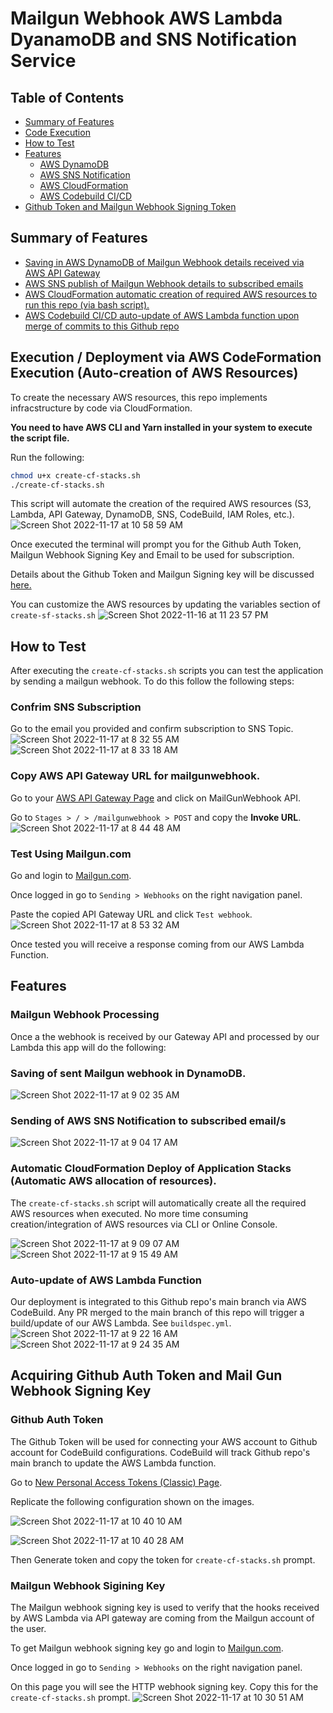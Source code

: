# Mailgun Webhook AWS Lambda DyanamoDB and SNS Notification Service

## Table of Contents

- [Summary of Features](https://github.com/niccololampa/mailgun-webhook-aws-api-dynamodb-sns#summary-of-features)
- [Code Execution](https://github.com/niccololampa/mailgun-webhook-aws-api-dynamodb-sns#execution--deployment-via-aws-codeformation-execution-auto-creation-of-aws-resources)
- [How to Test](https://github.com/niccololampa/mailgun-webhook-aws-api-dynamodb-sns#how-to-test)
- [Features](https://github.com/niccololampa/mailgun-webhook-aws-api-dynamodb-sns#features)
  - [AWS DynamoDB](https://github.com/niccololampa/mailgun-webhook-aws-api-dynamodb-sns#saving-of-sent-mailgun-webhook-in-dynamodb)
  - [AWS SNS Notification](https://github.com/niccololampa/mailgun-webhook-aws-api-dynamodb-sns#sending-of-aws-sns-notification-to-subscribed-emails)
  - [AWS CloudFormation](https://github.com/niccololampa/mailgun-webhook-aws-api-dynamodb-sns#automatic-cloudformation-deploy-of-application-stacks-automatic-aws-allocation-of-resources)
  - [AWS Codebuild CI/CD](https://github.com/niccololampa/mailgun-webhook-aws-api-dynamodb-sns#auto-update-of-aws-lambda-function)
- [Github Token and Mailgun Webhook Signing Token](https://github.com/niccololampa/mailgun-webhook-aws-api-dynamodb-sns/blob/feature/README/README.md#acquiring-github-auth-token-and-mail-gun-webhook-signing-key)

## Summary of Features

- [Saving in AWS DynamoDB of Mailgun Webhook details received via AWS API Gateway](https://github.com/niccololampa/mailgun-webhook-aws-api-dynamodb-sns#saving-of-sent-mailgun-webhook-in-dynamodb)
- [AWS SNS publish of Mailgun Webhook details to subscribed emails](https://github.com/niccololampa/mailgun-webhook-aws-api-dynamodb-sns#sending-of-aws-sns-notification-to-subscribed-emails)
- [AWS CloudFormation automatic creation of required AWS resources to run this repo (via bash script).](https://github.com/niccololampa/mailgun-webhook-aws-api-dynamodb-sns#automatic-cloudformation-deploy-of-application-stacks-automatic-aws-allocation-of-resources)
- [AWS Codebuild CI/CD auto-update of AWS Lambda function upon merge of commits to this Github repo](https://github.com/niccololampa/mailgun-webhook-aws-api-dynamodb-sns#auto-update-of-aws-lambda-function)

## Execution / Deployment via AWS CodeFormation Execution (Auto-creation of AWS Resources)

To create the necessary AWS resources, this repo implements infracstructure by code via CloudFormation.

**You need to have AWS CLI and Yarn installed in your system to execute the script file.**

Run the following:

```bash
chmod u+x create-cf-stacks.sh
./create-cf-stacks.sh
```

This script will automate the creation of the required AWS resources (S3, Lambda, API Gateway, DynamoDB, SNS, CodeBuild, IAM Roles, etc.).
![Screen Shot 2022-11-17 at 10 58 59 AM](https://user-images.githubusercontent.com/37615906/202344191-62be4497-09e0-4881-8762-daa390ac0c74.png)

Once executed the terminal will prompt you for the Github Auth Token, Mailgun Webhook Signing Key and Email to be used for subscription.

Details about the Github Token and Mailgun Signing key will be discussed [here.](https://github.com/niccololampa/mailgun-webhook-aws-api-dynamodb-sns/blob/feature/README/README.md#acquiring-github-auth-token-and-mail-gun-webhook-signing-key)

You can customize the AWS resources by updating the variables section of `create-sf-stacks.sh`
![Screen Shot 2022-11-16 at 11 23 57 PM](https://user-images.githubusercontent.com/37615906/202223528-16961e42-49a2-4586-8fe9-5a2d7507fedf.png)

## How to Test

After executing the `create-cf-stacks.sh` scripts you can test the application by sending a mailgun webhook. To do this follow the following steps:

### Confrim SNS Subscription

Go to the email you provided and confirm subscription to SNS Topic.
![Screen Shot 2022-11-17 at 8 32 55 AM](https://user-images.githubusercontent.com/37615906/202324956-83db592a-e686-45ed-939e-9570c37bbf61.png)
![Screen Shot 2022-11-17 at 8 33 18 AM](https://user-images.githubusercontent.com/37615906/202324969-80712c0f-5c2f-4bf1-9999-793abb099607.png)

### Copy AWS API Gateway URL for mailgunwebhook.

Go to your [AWS API Gateway Page](https://ap-southeast-1.console.aws.amazon.com/apigateway/) and click on MailGunWebhook API.

Go to `Stages > / > /mailgunwebhook > POST` and copy the **Invoke URL**.
![Screen Shot 2022-11-17 at 8 44 48 AM](https://user-images.githubusercontent.com/37615906/202326368-306c26c0-3e6c-474b-b5b7-d161f94c633e.png)

### Test Using Mailgun.com

Go and login to [Mailgun.com](https://login.mailgun.com/login/).

Once logged in go to `Sending > Webhooks` on the right navigation panel.

Paste the copied API Gateway URL and click `Test webhook`.
![Screen Shot 2022-11-17 at 8 53 32 AM](https://user-images.githubusercontent.com/37615906/202327394-102fdd42-bb7b-4b44-ad36-2022bdf71aa9.png)

Once tested you will receive a response coming from our AWS Lambda Function.

## Features

### Mailgun Webhook Processing

Once a the webhook is received by our Gateway API and processed by our Lambda this app will do the following:

### Saving of sent Mailgun webhook in DynamoDB.

![Screen Shot 2022-11-17 at 9 02 35 AM](https://user-images.githubusercontent.com/37615906/202328549-926cb3d6-3058-430a-b0a9-a833499b03e2.png)

### Sending of AWS SNS Notification to subscribed email/s

![Screen Shot 2022-11-17 at 9 04 17 AM](https://user-images.githubusercontent.com/37615906/202328720-cd9d3d4e-09cd-4339-9fe1-cc1d9aaa4615.png)

### Automatic CloudFormation Deploy of Application Stacks (Automatic AWS allocation of resources).

The `create-cf-stacks.sh` script will automatically create all the required AWS resources when executed. No more time consuming creation/integration of AWS resources via CLI or Online Console.

![Screen Shot 2022-11-17 at 9 09 07 AM](https://user-images.githubusercontent.com/37615906/202329455-dfcabe56-5063-4413-8933-73999002a3be.png)
![Screen Shot 2022-11-17 at 9 15 49 AM](https://user-images.githubusercontent.com/37615906/202330083-f326fcba-e273-4ea0-900a-1e021d78c9d2.png)

### Auto-update of AWS Lambda Function

Our deployment is integrated to this Github repo's main branch via AWS CodeBuild. Any PR merged to the main branch of this repo will trigger a build/update of our AWS Lambda. See `buildspec.yml`.
![Screen Shot 2022-11-17 at 9 22 16 AM](https://user-images.githubusercontent.com/37615906/202330907-d10ab24b-0f13-4fa0-a3a8-962a54cac90f.png)
![Screen Shot 2022-11-17 at 9 24 35 AM](https://user-images.githubusercontent.com/37615906/202331108-b29a2bfa-9004-4cac-b4c6-e56c0cd661b1.png)

## Acquiring Github Auth Token and Mail Gun Webhook Signing Key

### Github Auth Token

The Github Token will be used for connecting your AWS account to Github account for CodeBuild configurations. CodeBuild will track Github repo's main branch to update the AWS Lambda function.

Go to [New Personal Access Tokens (Classic) Page](https://github.com/settings/tokens/new).

Replicate the following configuration shown on the images.

![Screen Shot 2022-11-17 at 10 40 10 AM](https://user-images.githubusercontent.com/37615906/202341525-ac212caa-4471-4d13-8343-ac7307837478.png)

![Screen Shot 2022-11-17 at 10 40 28 AM](https://user-images.githubusercontent.com/37615906/202341538-1fcbc605-bdee-44fd-bd69-a865060cfe77.png)

Then Generate token and copy the token for `create-cf-stacks.sh` prompt.

### Mailgun Webhook Sigining Key

The Mailgun webhook signing key is used to verify that the hooks received by AWS Lambda via API gateway are coming from the Mailgun account of the user.

To get Mailgun webhook signing key go and login to [Mailgun.com](https://login.mailgun.com/login/).

Once logged in go to `Sending > Webhooks` on the right navigation panel.

On this page you will see the HTTP webhook signing key. Copy this for the `create-cf-stacks.sh` prompt.
![Screen Shot 2022-11-17 at 10 30 51 AM](https://user-images.githubusercontent.com/37615906/202340248-66c1e928-ae95-42b1-94ad-ca03f0af0c67.png)


